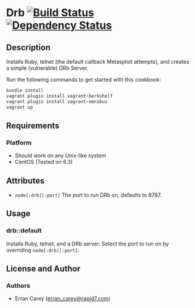# Drb [![Build Status](https://secure.travis-ci.org/rapid7-cookbooks/drb.png)](http://travis-ci.org/rapid7-cookbooks/drb) [![Dependency Status](https://gemnasium.com/rapid7-cookbooks/drb.png)](https://gemnasium.com/rapid7-cookbooks/drb) 
## Description
Installs Ruby, telnet (the default callback Metasploit attempts), and creates a simple (vulnerable) DRb Server.

Run the following commands to get started with this cookbook:
```ruby
bundle install
vagrant plugin install vagrant-berkshelf
vagrant plugin install vagrant-omnibus
vagrant up
```

## Requirements
### Platform
* Should work on any Unix-like system
* CentOS (Tested on 6.3)

## Attributes
* `node[:drb][:port]` The port to run DRb on, defaults to 8787.

## Usage
### drb::default
Installs Ruby, telnet, and a DRb server. Select the port to run on by overriding `node[:drb][:port]`.

## License and Author
### Authors
* Erran Carey (erran_carey@rapid7.com)
